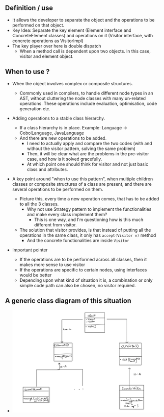 ## Definition / use

- It allows the developer to separate the object and the operations to be performed on that object.
- Key Idea: Separate the key element (Element interface and ConcreteElement classes) and operations on it (Visitor interface, with concrete operations as VisitorImpl)
- The key player over here is double dispatch
  - When a method call is dependent upon two objects. In this case, visitor and element object.


## When to use ?

- When the object involves complex or composite structures.
    - Commonly used in compilers, to handle different node types in an AST, without cluttering the node classes with many un-related operations. These operations include evaluation, optimisation, code generation etc.
- Adding operations to a stable class hierarchy.
    - If a class hierarchy is in place. Example: Language -> CobolLanguage, JavaLanguage
    - And there are new operations to be added.
        - I need to actually apply and compare the two codes (with and without the visitor pattern, solving the same problem)
        - Then, it will be clear what are the problems in the pre-visitor case, and how is it solved gracefully.
        - At which point one should think for visitor and not just basic class and attributes.
- A key point around "when to use this pattern", when multiple children classes or composite structures of a class are present, and there are several operations to be performed on them.
  - Picture this, every time a new operation comes, that has to be added to all the 3 classes.
    - Why not use Strategy pattern to implement the functionalities and make every class implement them?
      - This is one way, and I'm questioning how is this much different from visitor.
  - The solution that visitor provides, is that instead of putting all the operations in the same class, it only has `accept(Visitor v)` method
    - And the concrete functionalities are inside `Visitor`

- Important pointer
    - If the operations are to be performed across all classes, then it makes more sense to use visitor
    - If the operations are specific to certain nodes, using interfaces would be better
    - Depending upon what kind of situation it is, a combination or only simple code path can also be chosen, no visitor required.

## A generic class diagram of this situation

- ![Visitor Pattern](./../../diagrams/visitor-class-diagram.png)